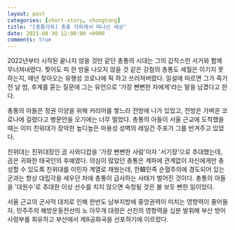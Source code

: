 ```yaml
---
layout: post
categories: [short-story, chongtong]
title: "[총통각하] 총통 각하께서 떠나신 세상"
date: 2021-08-30 12:00:00 +0900
comments: true
---
```


2022년부터 시작된 끝나지 않을 것만 같던 총통의 시대는 그의 갑작스런 서거와 함께 무너져내렸다. 찢어도 피 한 방울 나오지 않을 것 같은 강철의 총통도 세월은 이기지 못하는지, 매년 찾아오는 유행성 코로나에 픽 하고 쓰러져버렸다. 일설에 따르면 그가 죽기 전 날 밤, 후계를 묻는 질문에 그는 유언으로 '가장 뻔뻔한 자에게'라는 말을 남겼다고 한다.

총통의 아들은 정권 이양을 위해 커리어를 쌓느라 전방에 나가 있었고, 전방은 가벼운 코로나에 걸렸다고 병문안을 오기에는 너무 멀었다. 총통의 아들이 서울 근교에 도착했을 때는 이미 친위대가 장악한 높디높은 마용성 성벽의 레일건 주포가 그를 반겨주고 있었다.

친위대는 친위대장인 곰 사와디캅을 '가장 뻔뻔한 사람'이자 '서기장'으로 추대했는데, 곰은 귀화한 태국인의 후예였다. 의심이 많았던 총통은 계파에 관계없이 자신에게만 충성할 수 있도록 친위대를 이민자 계열로 채웠는데, 한韓민족 순혈주의에 경도되어 있는 군과는 항상 대립각을 세우던 차에 총통이 급사하는 사태가 벌어진 것이다. 총통의 아들을 '대원수'로 추대한 이상 선수를 치지 않으면 숙청될 것은 불 보듯 뻔한 일이었다.

서울 근교의 군사적 대치로 인해 한반도 남부지방에 중앙권력이 미치는 영향력이 줄어들자, 민주주의 해방운동전선의 노 아무개 대령은 선친의 영향력을 십분 발휘해 부산 방어 사령부를 회유하고 부산에서 제8공화국을 선포하기에 이르렀다.
